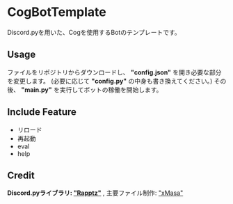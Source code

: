 # CogBotTemplate
Discord.pyを用いた、Cogを使用するBotのテンプレートです。

## Usage
ファイルをリポジトリからダウンロードし、 **"config.json"** を開き必要な部分を変更します。
(必要に応じて **"config.py"** の中身も書き換えてください。)
その後、 **"main.py"** を実行してボットの稼働を開始します。

## Include Feature
- リロード
- 再起動
- eval
- help

## Credit
**Discord.pyライブラリ: ["Rapptz"](https://github.com/Rapptz/discord.py)** ,
主要ファイル制作: ["xMasa"](https://github.com/xMasa-1022)
